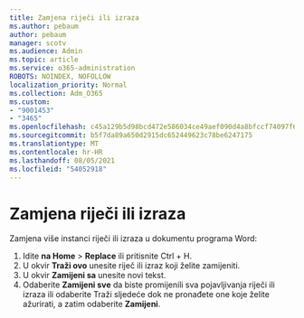 ```yaml
---
title: Zamjena riječi ili izraza
ms.author: pebaum
author: pebaum
manager: scotv
ms.audience: Admin
ms.topic: article
ms.service: o365-administration
ROBOTS: NOINDEX, NOFOLLOW
localization_priority: Normal
ms.collection: Adm_O365
ms.custom:
- "9001453"
- "3465"
ms.openlocfilehash: c45a129b5d98bcd472e586034ce49aef090d4a8bfccf74097f6df8b0f5379184
ms.sourcegitcommit: b5f7da89a650d2915dc652449623c78be6247175
ms.translationtype: MT
ms.contentlocale: hr-HR
ms.lasthandoff: 08/05/2021
ms.locfileid: "54052918"
---
```

# <a name="replace-a-word-or-phrase"></a>Zamjena riječi ili izraza

Zamjena više instanci riječi ili izraza u dokumentu programa Word:

1. Idite **na Home**  >  **Replace** ili pritisnite Ctrl + H.
2. U okvir **Traži ovo** unesite riječ ili izraz koji želite zamijeniti. 
3. U okvir **Zamijeni sa** unesite novi tekst.
3. Odaberite **Zamijeni sve** da biste promijenili sva pojavljivanja riječi ili izraza ili odaberite Traži sljedeće dok ne pronađete one koje želite ažurirati, a zatim odaberite **Zamijeni**. 